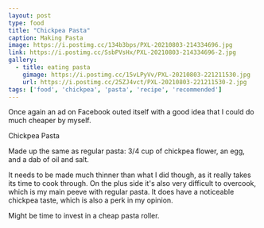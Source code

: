 ```yaml
---
layout: post
type: food
title: "Chickpea Pasta"
caption: Making Pasta
image: https://i.postimg.cc/134b3bps/PXL-20210803-214334696.jpg
link: https://i.postimg.cc/SsbPVsHx/PXL-20210803-214334696-2.jpg
gallery:
  - title: eating pasta
    gimage: https://i.postimg.cc/15vLPyVv/PXL-20210803-221211530.jpg
    url: https://i.postimg.cc/25ZJ4vct/PXL-20210803-221211530-2.jpg
tags: ['food', 'chickpea', 'pasta', 'recipe', 'recommended']
---
```

Once again an ad on Facebook outed itself with a good idea that I could do much cheaper by myself.

Chickpea Pasta

Made up the same as regular pasta: 3/4 cup of chickpea flower, an egg, and a dab of oil and salt.  

It needs to be made much thinner than what I did though, as it really takes its time to cook through.  On the plus side it's also very difficult to overcook, which is my main peeve with regular pasta.  It does have a noticeable chickpea taste, which is also a perk in my opinion.

Might be time to invest in a cheap pasta roller.
